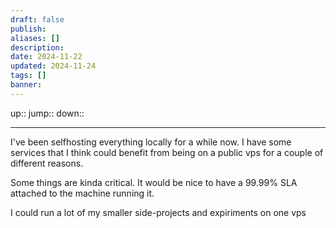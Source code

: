 ```yaml
---
draft: false
publish: 
aliases: []
description: 
date: 2024-11-22
updated: 2024-11-24
tags: []
banner: 
---
```


up::
jump::
down::

---

I've been selfhosting everything locally for a while now. I have some services that I think could benefit from being on a public vps for a couple of different reasons.

Some things are kinda critical. It would be nice to have a 99.99% SLA attached to the machine running it.

I could run a lot of my smaller side-projects and expiriments on one vps
